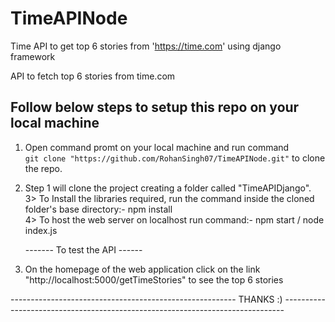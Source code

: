 

# TimeAPINode
Time API to get top 6 stories from 'https://time.com' using django framework

API to fetch top 6 stories from time.com <br/>
## Follow below steps to setup this repo on your local machine

1. Open command promt on your local machine and run command<br>
   `git clone "https://github.com/RohanSingh07/TimeAPINode.git"` to clone the repo.
2. Step 1 will clone the project creating a folder called "TimeAPIDjango".<br>
3> To Install the libraries required, run the command inside the cloned folder's base directory:- npm install <br/>
4> To host the web server on localhost run command:- npm start / node index.js

    ------- To test the API ------<br>
5. On the homepage of the web application click on the link "http://localhost:5000/getTimeStories" to see the top 6 stories<br>


-------------------------------------------------------- THANKS :) ------------------------------------------------------------------------------
